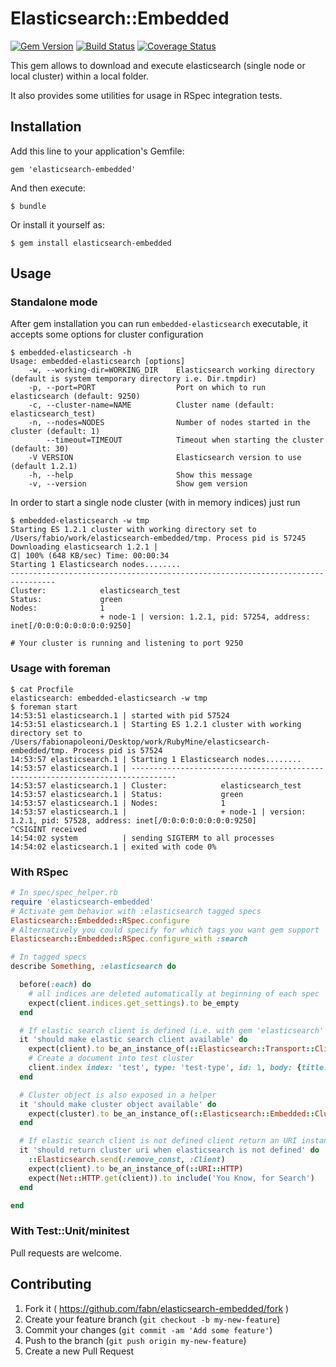 # Elasticsearch::Embedded

[![Gem Version](https://badge.fury.io/rb/elasticsearch-embedded.png)](http://badge.fury.io/rb/elasticsearch-embedded) [![Build Status](https://travis-ci.org/fabn/elasticsearch-embedded.svg?branch=master)](https://travis-ci.org/fabn/elasticsearch-embedded) [![Coverage Status](https://coveralls.io/repos/fabn/elasticsearch-embedded/badge.png)](https://coveralls.io/r/fabn/elasticsearch-embedded)

This gem allows to download and execute elasticsearch (single node or local cluster) within a local folder.

It also provides some utilities for usage in RSpec integration tests.

## Installation

Add this line to your application's Gemfile:

    gem 'elasticsearch-embedded'

And then execute:

    $ bundle

Or install it yourself as:

    $ gem install elasticsearch-embedded

## Usage

### Standalone mode

After gem installation you can run `embedded-elasticsearch` executable, it accepts some options for cluster configuration

```
$ embedded-elasticsearch -h
Usage: embedded-elasticsearch [options]
    -w, --working-dir=WORKING_DIR    Elasticsearch working directory (default is system temporary directory i.e. Dir.tmpdir)
    -p, --port=PORT                  Port on which to run elasticsearch (default: 9250)
    -c, --cluster-name=NAME          Cluster name (default: elasticsearch_test)
    -n, --nodes=NODES                Number of nodes started in the cluster (default: 1)
        --timeout=TIMEOUT            Timeout when starting the cluster (default: 30)
    -V VERSION                       Elasticsearch version to use (default 1.2.1)
    -h, --help                       Show this message
    -v, --version                    Show gem version
```

In order to start a single node cluster (with in memory indices) just run

```
$ embedded-elasticsearch -w tmp
Starting ES 1.2.1 cluster with working directory set to /Users/fabio/work/elasticsearch-embedded/tmp. Process pid is 57245
Downloading elasticsearch 1.2.1 |                                                    ᗧ| 100% (648 KB/sec) Time: 00:00:34
Starting 1 Elasticsearch nodes........
--------------------------------------------------------------------------------
Cluster:            elasticsearch_test
Status:             green
Nodes:              1
                    + node-1 | version: 1.2.1, pid: 57254, address: inet[/0:0:0:0:0:0:0:0:9250]

# Your cluster is running and listening to port 9250
```

### Usage with foreman

```
$ cat Procfile
elasticsearch: embedded-elasticsearch -w tmp
$ foreman start
14:53:51 elasticsearch.1 | started with pid 57524
14:53:51 elasticsearch.1 | Starting ES 1.2.1 cluster with working directory set to /Users/fabionapoleoni/Desktop/work/RubyMine/elasticsearch-embedded/tmp. Process pid is 57524
14:53:57 elasticsearch.1 | Starting 1 Elasticsearch nodes........
14:53:57 elasticsearch.1 | --------------------------------------------------------------------------------
14:53:57 elasticsearch.1 | Cluster:            elasticsearch_test
14:53:57 elasticsearch.1 | Status:             green
14:53:57 elasticsearch.1 | Nodes:              1
14:53:57 elasticsearch.1 |                     + node-1 | version: 1.2.1, pid: 57528, address: inet[/0:0:0:0:0:0:0:0:9250]
^CSIGINT received
14:54:02 system          | sending SIGTERM to all processes
14:54:02 elasticsearch.1 | exited with code 0%
```

### With RSpec

```ruby
# In spec/spec_helper.rb
require 'elasticsearch-embedded'
# Activate gem behavior with :elasticsearch tagged specs
Elasticsearch::Embedded::RSpec.configure
# Alternatively you could specify for which tags you want gem support
Elasticsearch::Embedded::RSpec.configure_with :search

# In tagged specs
describe Something, :elasticsearch do

  before(:each) do
    # all indices are deleted automatically at beginning of each spec
    expect(client.indices.get_settings).to be_empty
  end

  # If elastic search client is defined (i.e. with gem 'elasticsearch' or require 'elasticsearch')
  it 'should make elastic search client available' do
    expect(client).to be_an_instance_of(::Elasticsearch::Transport::Client)
    # Create a document into test cluster
    client.index index: 'test', type: 'test-type', id: 1, body: {title: 'Test'}
  end

  # Cluster object is also exposed in a helper
  it 'should make cluster object available' do
    expect(cluster).to be_an_instance_of(::Elasticsearch::Embedded::Cluster)
  end

  # If elastic search client is not defined client return an URI instance with base url for the cluster
  it 'should return cluster uri when elasticsearch is not defined' do
    ::Elasticsearch.send(:remove_const, :Client)
    expect(client).to be_an_instance_of(::URI::HTTP)
    expect(Net::HTTP.get(client)).to include('You Know, for Search')
  end

end

```

### With Test::Unit/minitest

Pull requests are welcome.

## Contributing

1. Fork it ( https://github.com/fabn/elasticsearch-embedded/fork )
2. Create your feature branch (`git checkout -b my-new-feature`)
3. Commit your changes (`git commit -am 'Add some feature'`)
4. Push to the branch (`git push origin my-new-feature`)
5. Create a new Pull Request
